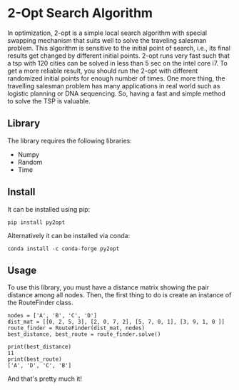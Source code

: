 # 2-Opt Search Algorithm 

In optimization, 2-opt is a simple local search algorithm with special swapping mechanism that suits well to solve the 
traveling salesman problem. This algorithm is sensitive to the initial point of search, i.e., its final results get 
changed by different initial points. 2-opt runs very fast such that a tsp with 120 cities can be solved in less than 
5 sec on the intel core i7. To get a more reliable result, you should run the 2-opt with different randomized initial 
points for enough number of times. One more thing, the travelling salesman problem has many applications in real world 
such as logistic planning or DNA sequencing. So, having a fast and simple method to solve the TSP is valuable. 

 
## Library
The library requires the following libraries:

* Numpy
* Random
* Time

## Install

It can be installed using pip:
```
pip install py2opt
```
Alternatively it can be installed via conda:

```
conda install -c conda-forge py2opt
```
## Usage

To use this library, you must have a distance matrix showing the pair distance among all nodes. Then, the first thing 
to do is create an instance of the RouteFinder class. 

```
nodes = ['A', 'B', 'C', 'D']
dist_mat = [[0, 2, 5, 3], [2, 0, 7, 2], [5, 7, 0, 1], [3, 9, 1, 0 ]]
route_finder = RouteFinder(dist_mat, nodes)
best_distance, best_route = route_finder.solve()

print(best_distance)
11
print(best_route)
['A', 'D', 'C', 'B']
```

And that's pretty much it!

